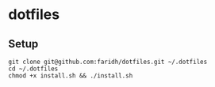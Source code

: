 # dotfiles

## Setup

```
git clone git@github.com:faridh/dotfiles.git ~/.dotfiles
cd ~/.dotfiles
chmod +x install.sh && ./install.sh
```
